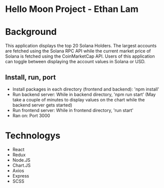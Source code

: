 # Hello Moon Project - Ethan Lam 

# Background
This application displays the top 20 Solana Holders. The largest accounts are fetched using the Solana RPC API while the current market price of Solana is fetched using the CoinMarketCap API. Users of this application can toggle between displaying the account values in Solana or USD. 

## Install, run, port
- Install packages in each directory (frontend and backend): 'npm install'
- Run backend server: While in backend directory, 'npm run start' (May take a couple of minutes to display values on the chart while the backend server gets started)
- Run frontend server: While in frontend directory, 'run start' 
- Ran on: Port 3000


# Technologys
- React
- Redux
- Node.JS
- Chart.JS
- Axios
- Express
- SCSS